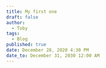 ```yaml
---
title: My first one
draft: false
author:
  - Toby
tags:
  - Blog
published: true
date: December 28, 2020 4:30 PM
date_to: December 31, 2030 12:00 AM
---
```

